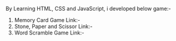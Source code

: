 By Learning HTML, CSS and JavaScript, i developed below game:-
1. Memory Card Game Link:-
2. Stone, Paper and Scissor  Link:-
3. Word Scramble Game  Link:- 
 
